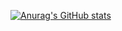 [![Anurag's GitHub stats](https://github-readme-stats.vercel.app/api?username=mrhappyma)](https://github.com/anuraghazra/github-readme-stats)
